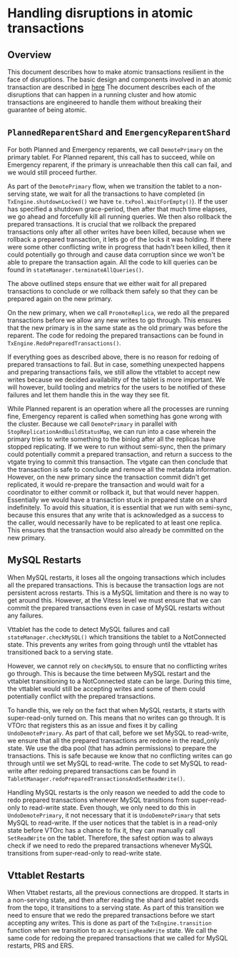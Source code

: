 # Handling disruptions in atomic transactions

## Overview

This document describes how to make atomic transactions resilient in the face of disruptions. The basic design and components involved in an atomic transaction are described in [here](./TwoPhaseCommitDesign.md) The document describes each of the disruptions that can happen in a running cluster and how atomic transactions are engineered to handle them without breaking their guarantee of being atomic.

## `PlannedReparentShard` and `EmergencyReparentShard`

For both Planned and Emergency reparents, we call `DemotePrimary` on the primary tablet. For Planned reparent, this call has to succeed, while on Emergency reparent, if the primary is unreachable then this call can fail, and we would still proceed further.

As part of the `DemotePrimary` flow, when we transition the tablet to a non-serving state, we wait for all the transactions to have completed (in `TxEngine.shutdownLocked()` we have `te.txPool.WaitForEmpty()`). If the user has specified a shutdown grace-period, then after that much time elapses, we go ahead and forcefully kill all running queries. We then also rollback the prepared transactions. It is crucial that we rollback the prepared transactions only after all other writes have been killed, because when we rollback a prepared transaction, it lets go of the locks it was holding. If there were some other conflicting write in progress that hadn't been killed, then it could potentially go through and cause data corruption since we won't be able to prepare the transaction again. All the code to kill queries can be found in `stateManager.terminateAllQueries()`.

The above outlined steps ensure that we either wait for all prepared transactions to conclude or we rollback them safely so that they can be prepared again on the new primary.

On the new primary, when we call `PromoteReplica`, we redo all the prepared transactions before we allow any new writes to go through. This ensures that the new primary is in the same state as the old primary was before the reparent. The code for redoing the prepared transactions can be found in `TxEngine.RedoPreparedTransactions()`.

If everything goes as described above, there is no reason for redoing of prepared transactions to fail. But in case, something unexpected happens and preparing transactions fails, we still allow the vttablet to accept new writes because we decided availability of the tablet is more important. We will however, build tooling and metrics for the users to be notified of these failures and let them handle this in the way they see fit.

While Planned reparent is an operation where all the processes are running fine, Emergency reparent is called when something has gone wrong with the cluster. Because we call `DemotePrimary` in parallel with `StopReplicationAndBuildStatusMap`, we can run into a case wherein the primary tries to write something to the binlog after all the replicas have stopped replicating. If we were to run without semi-sync, then the primary could potentially commit a prepared transaction, and return a success to the vtgate trying to commit this transaction. The vtgate can then conclude that the transaction is safe to conclude and remove all the metadata information. However, on the new primary since the transaction commit didn't get replicated, it would re-prepare the transaction and would wait for a coordinator to either commit or rollback it, but that would never happen. Essentially we would have a transaction stuck in prepared state on a shard indefinitely. To avoid this situation, it is essential that we run with semi-sync, because this ensures that any write that is acknowledged as a success to the caller, would necessarily have to be replicated to at least one replica. This ensures that the transaction would also already be committed on the new primary.

## MySQL Restarts

When MySQL restarts, it loses all the ongoing transactions which includes all the prepared transactions. This is because the transaction logs are not persistent across restarts. This is a MySQL limitation and there is no way to get around this. However, at the Vitess level we must ensure that we can commit the prepared transactions even in case of MySQL restarts without any failures. 

Vttablet has the code to detect MySQL failures and call `stateManager.checkMySQL()` which transitions the tablet to a NotConnected state. This prevents any writes from going through until the vttablet has transitioned back to a serving state.

However, we cannot rely on `checkMySQL` to ensure that no conflicting writes go through. This is because the time between MySQL restart and the vttablet transitioning to a NotConnected state can be large. During this time, the vttablet would still be accepting writes and some of them could potentially conflict with the prepared transactions. 

To handle this, we rely on the fact that when MySQL restarts, it starts with super-read-only turned on. This means that no writes can go through. It is VTOrc that registers this as an issue and fixes it by calling `UndoDemotePrimary`. As part of that call, before we set MySQL to read-write, we ensure that all the prepared transactions are redone in the read_only state. We use the dba pool (that has admin permissions) to prepare the transactions. This is safe because we know that no conflicting writes can go through until we set MySQL to read-write. The code to set MySQL to read-write after redoing prepared transactions can be found in `TabletManager.redoPreparedTransactionsAndSetReadWrite()`.

Handling MySQL restarts is the only reason we needed to add the code to redo prepared transactions whenever MySQL transitions from super-read-only to read-write state. Even though, we only need to do this in `UndoDemotePrimary`, it not necessary that it is `UndoDemotePrimary` that sets MySQL to read-write. If the user notices that the tablet is in a read-only state before VTOrc has a chance to fix it, they can manually call `SetReadWrite` on the tablet. 
Therefore, the safest option was to always check if we need to redo the prepared transactions whenever MySQL transitions from super-read-only to read-write state.

## Vttablet Restarts

When Vttabet restarts, all the previous connections are dropped. It starts in a non-serving state, and then after reading the shard and tablet records from the topo, it transitions to a serving state. 
As part of this transition we need to ensure that we redo the prepared transactions before we start accepting any writes. This is done as part of the `TxEngine.transition` function when we transition to an `AcceptingReadWrite` state. We call the same code for redoing the prepared transactions that we called for MySQL restarts, PRS and ERS.

